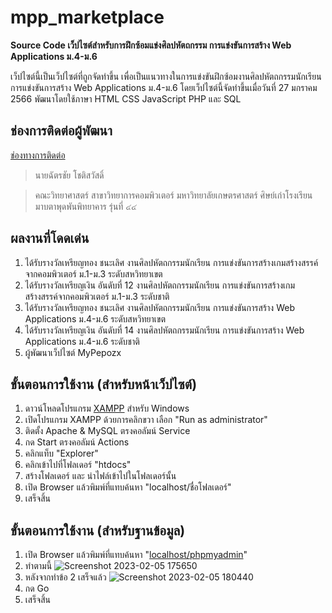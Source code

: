 # mpp_marketplace
**Source Code เว็ปไซต์สำหรับการฝึกซ้อมแข่งศิลปหัตถกรรม การแข่งขันการสร้าง Web Applications ม.4-ม.6**

เว็ปไซต์นี้เป็นเว็ปไซต์ที่ถูกจัดทำขึ้น เพื่อเป็นแนวทางในการแข่งขันฝึกซ้อมงานศิลปหัตถกรรมนักเรียน การแข่งขันการสร้าง Web Applications ม.4-ม.6 
โดยเว็ปไซต์นี้จัดทำขึ้นเมื่อวันที่ 27 มกราคม 2566 พัฒนาโดยใช้ภาษา HTML CSS JavaScript PHP และ SQL

## ช่องการติดต่อผู้พัฒนา
[ช่องทางการติดต่อ](https://linktr.ee/pepozx)
> นายฉัตรชัย โชติสวัสดิ์

> คณะวิทยาศาสตร์ สาขาวิทยาการคอมพิวเตอร์ มหาวิทยาลัยเกษตรศาสตร์
> ศิษย์เก่าโรงเรียนมาบตาพุดพันพิทยาคาร รุ่นที่ ๔๔

## ผลงานที่โดดเด่น
1. ได้รับรางวัลเหรียญทอง ชนะเลิศ งานศิลปหัตถกรรมนักเรียน การแข่งขันการสร้างเกมสร้างสรรค์จากคอมพิวเตอร์ ม.1-ม.3 ระดับสหวิทยาเขต
2. ได้รับรางวัลเหรียญเงิน อันดับที่ 12 งานศิลปหัตถกรรมนักเรียน การแข่งขันการสร้างเกมสร้างสรรค์จากคอมพิวเตอร์ ม.1-ม.3 ระดับชาติ
3. ได้รับรางวัลเหรียญทอง ชนะเลิศ งานศิลปหัตถกรรมนักเรียน การแข่งขันการสร้าง Web Applications ม.4-ม.6 ระดับสหวิทยาเขต
4. ได้รับรางวัลเหรียญเงิน อันดับที่ 14 งานศิลปหัตถกรรมนักเรียน การแข่งขันการสร้าง Web Applications ม.4-ม.6 ระดับชาติ
5. ผู้พัฒนาเว็ปไซต์ MyPepozx

## ขั้นตอนการใช้งาน (สำหรับหน้าเว็ปไซต์)
1. ดาวน์โหลดโปรแกรม [XAMPP](https://www.apachefriends.org/download.html) สำหรับ Windows
2. เปิดโปรแกรม XAMPP ด้วยการคลิกขวา เลือก "Run as administrator"
3. ติดตั้ง Apache & MySQL ตรงคอลัมน์ Service
5. กด Start ตรงคอลัมน์ Actions
6. คลิกแท็บ "Explorer"
7. คลิกเข้าไปที่โฟลเดอร์ "htdocs"
8. สร้างโฟลเดอร์ และ นำไฟล์เข้าไปในโฟลเดอร์นั้น
9. เปิด Browser แล้วพิมพ์ที่แทบค้นหา "localhost/ชื่อโฟลเดอร์"
10. เสร็จสิ้น

## ขั้นตอนการใช้งาน (สำหรับฐานข้อมูล)
1. เปิด Browser แล้วพิมพ์ที่แทบค้นหา "[localhost/phpmyadmin](http://localhost/phpmyadmin)"
2. ทำตามนี้
![Screenshot 2023-02-05 175650](https://user-images.githubusercontent.com/81527409/216815175-efaa9a43-0cf7-4b30-8ff2-bf2bf2d71a7c.jpg)
3. หลังจากทำข้อ 2 เสร็จแล้ว
![Screenshot 2023-02-05 180440](https://user-images.githubusercontent.com/81527409/216815408-e5521be6-c29a-4cc5-aef2-3f894dd3aab2.jpg)
4. กด Go
5. เสร็จสิ้น
